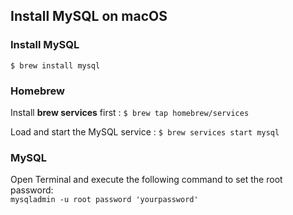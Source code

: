 ## Install MySQL on macOS

### Install MySQL

`$ brew install mysql`

### Homebrew

Install **brew services** first : `$ brew tap homebrew/services`

Load and start the MySQL service : `$ brew services start mysql`    


### MySQL
Open Terminal and execute the following command to set the root password:  
 `mysqladmin -u root password 'yourpassword'`  
